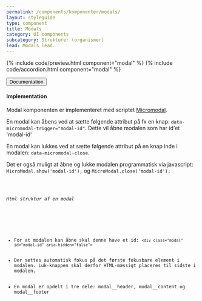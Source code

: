 ```yaml
---
permalink: /components/komponenter/modals/
layout: styleguide
type: component
title: Modals
category: UI components
subcategory: Strukturer (organismer)
lead: Modals lead.
---
```


{% include code/preview.html component="modal" %}
{% include code/accordion.html component="modal" %}
<div class="accordion-bordered">
  <button class="button-unstyled accordion-button"
      aria-expanded="true" aria-controls="modal-docs">
    Documentation
  </button>
  <div id="modal-docs" aria-hidden="false" class="accordion-content">
    <h4 class="heading">Implementation</h4>
    <p>Modal komponenten er implementeret med scriptet <a href="https://micromodal.now.sh">Micromodal</a>.</p>
    <p>En modal kan åbens ved at sætte følgende attribut på fx en knap: <code>data-micromodal-trigger="modal-id"</code>. Dette vil åbne modalen som har id'et 'modal-id'</p>
    <p>En modal kan lukkes ved at sætte følgende attribut på en knap inde i modalen: <code>data-micromodal-close</code>.</p>
    <p>Det er også muligt at åbne og lukke modalen programmatisk via javascript: <code>MicroModal.show('modal-id');</code> og <code>MicroModal.close('modal-id');</p>
    <h6>Html struktur af en modal</h6>
    <ul>
      <li>For at modalen kan åbne skal denne have et id: <code>&lt;div class="modal" id="modal-id" aria-hidden="false"&gt;</code></li>
      <li>Der sættes automatisk fokus på det første fokusbare element i modalen. Luk-knappen skal derfor HTML-mæssigt placeres til sidste i modalen.</li>
      <li>En modal er opdelt i tre dele: modal__header, modal__content og modal__footer</li>
    </ul>
  </div>
</div>
